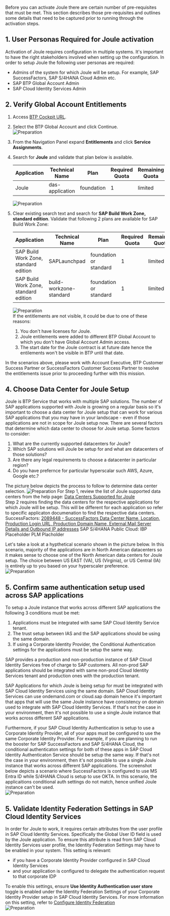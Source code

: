 Before you can activate Joule there are certain number of pre-requisites that must be met.  This section describes those pre-requisites and outlines some details that need to be captured prior to running through the activation steps.

## 1. User Personas Required for Joule activation

Activation of Joule requires configuration in multiple systems.  It's important to have the right stakeholders involved when setting up the configuration.  In order to setup Joule the following user personas are required:
* Admins of the system for which Joule will be setup.  For example, SAP SuccessFactors, SAP S/4HANA Cloud Admin etc.
* SAP BTP Global Account Admin
* SAP Cloud Identity Services Admin
  
## 2. Verify Global Account Entitlements

1. Access [BTP Cockpit URL](https://cockpit.btp.cloud.sap).
2. Select the BTP Global Account and click Continue.</br>
   ![Preparation](1.png)
3. From the Navigation Panel expand **Entitlements** and click **Service Assignments**.
4. Search for **Joule** and validate that plan below is available.
   
    | Application     | Technical Name | Plan        | Required Quota | Remaining Quota |
    | ----------- | ----------- | ----------- | -------------- | --------------- |
    | Joule      | das-application      | foundation       |     1            |          limited       |
  
    ![Preparation](2.jpg)

5. Clear existing search text and search for **SAP Build Work Zone, standard edition**.  Validate that following 2 plans are available for SAP Build Work Zone:

    | Application     | Technical Name | Plan        | Required Quota | Remaining Quota |
    | ----------- | ----------- | ----------- | -------------- | --------------- |
    | SAP Build Work Zone, standard edition   | SAPLaunchpad       | foundation or standard       |      1           |       limited          |
    | SAP Build Work Zone, standard edition      | build-workzone-standard      | foundation or standard      |     1            |          limited       |
  
     ![Preparation](3.jpg)  
  If the entitlements are not visible, it could be due to one of these reasons:
    1) You don't have licenses for Joule.
    2) Joule entilements were added to different BTP Global Account to which you don't have Global Account Admin access.
    3) The start date for the Joule contract is at future date hence the entilements won't be visible in BTP until that date.

  In the scenarios above, please work with Account Executive, BTP Customer Success Partner or SuccessFactors Customer Success Partner to resolve the entitlements issue prior to proceeding further with this mission.

## 4. Choose Data Center for Joule Setup

Joule is BTP Service that works with multiple SAP solutions.  The number of SAP applications supported with Joule is growing on a regular basis so it's important to choose a data center for Joule setup that can work for various SAP applications that you may have in your landscape - even if those applications are not in scope for Joule setup now.  There are several factors that determine which data center to choose for Joule setup.  Some factors to consider:

1)  What are the currently supported datacenters for Joule?
2)  Which SAP solutions will Joule be setup for and what are datacenters of those solutions?
3)  Are there any legal requirements to choose a datacenter in particular region?
4)  Do you have prefernce for particular hyperscalar such AWS, Azure, Google etc.?

The picture below depicts the process to follow to determine data center selection.
 ![Preparation](4.jpg)
For Step 1, review the list of Joule supported data centers from the help page: [Data Centers Supported for Joule](https://help.sap.com/docs/joule/serviceguide/data-centers-supported-by-joule)</br>
Step 2 requires finding the data centers for the respective applications for which Joule will be setup.  This will be different for each application so refer to specific applicaton documenation to find the respective data centers.</br>
SuccessFactors: [2089448 - SuccessFactors Data Center Name, Location, Production Login URL, Production Domain Name, External Mail Server Details and Outbound IP addresses](https://me.sap.com/notes/0002089448)
SAP S/4HANA Public Cloud: <Placehoder for documenation link>
IBP Placeholder
PLM Placholder

Let's take a look at a hypthetical scenario shown in the picture below.  In this scenario, majority of the applications are in North American datacenters so it makes sense to choose one of the North American data centers for Joule setup.  The choice between US EAST (VA), US (Virginia), or US Central (IA) is entirely up to you based on your hyperscaler preference.</br>
 ![Preparation](5.jpg)

## 5. Confirm same authentication setup used across SAP applications

To setup a Joule instance that works across different SAP applications the following 3 conditions must be met:
   1) Applications must be integrated with same SAP Cloud Identity Service tenant.
   2) The trust setup between IAS and the SAP applications should be using the same domain.
   3) If using a Corporate Identity Provider, the Conditional Authentication settings for the applications must be setup the same way.

SAP provides a production and non-production instance of SAP Cloud Identity Services free of charge to SAP customers.  All non-prod SAP applications should be integrated with same non-prod Cloud Identity Services tenant and production ones with the production tenant.

SAP Applications for which Joule is being setup for must be integrated with SAP Cloud Identity Services using the same domain.  SAP Cloud Identity Services can use ondemand.com or cloud.sap domain hence it's important that apps that will use the same Joule instance have consistency on domain used to integrate with SAP Cloud Identity Services.  If that's not the case in your environment, then it's not possible to use a single Joule instance that works across different SAP applications.

Furthermore, if your SAP Cloud Identity Authentication is setup to use a Corporate Identity Provider, all of your apps must be configured to use the same Corporate Identity Provider.  For example, if you are planning to run the booster for SAP SuccessFactors and SAP S/4HANA Cloud, the conditional authenticaton settings for both of these apps in SAP Cloud Identity Authenticaton Service should be setup the same way.  If that's not the case in your environment, then it's not possible to use a single Joule instance that works across different SAP applications.  The screenshot below depicts a scenario where SuccessFactors is configured to use MS Entra ID while S/4HANA Cloud is setup to use OKTA.  In this scenario, the applicaitions conditional auth settings do not match, hence unified Joule instance can't be used.</br>
![Preparation](8.jpg)

## 5. Validate Identity Federation Settings in SAP Cloud Identity Services

In order for Joule to work, it requires certain attributes from the user profile in SAP Cloud Identity Services.  Specifically the Global User ID field is used by the Joule application.  To ensure this attribute is read from SAP Cloud Identity Services user profile, the Identity Federation Settings may have to be enabled in your system.  This setting is relevant:
  * if you have a Corporate Identity Provider configured in SAP Cloud Identity Services
  * and your application is configured to delegate the authentication request to that corporate IDP

To enable this settings, ensure **Use Identity Authentication user store** toggle is enabled under the Identity Federation Settings of your Corporate Identity Provider setup in SAP Cloud Identity Services.  For more information on this setting, refer to [Configure Identity Federation](https://help.sap.com/docs/cloud-identity-services/cloud-identity-services/corp-idp-configure-identity-federation?version=Cloud&q=identity+Federation)</br>
![Preparation](9.jpg)


